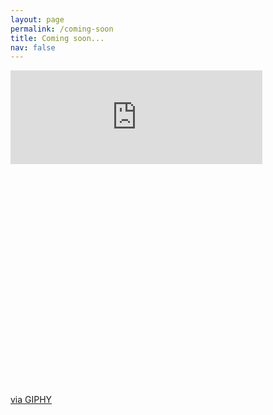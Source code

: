 ```yaml
---
layout: page
permalink: /coming-soon
title: Coming soon...
nav: false
---
```


<div style="width:100%;height:0;padding-bottom:100%;position:relative;"><iframe src="https://giphy.com/embed/26BRLGB7eWATEI1Ik" width="80%" style="position:absolute" frameBorder="0" class="giphy-embed" allowFullScreen></iframe></div><p><a href="https://giphy.com/gifs/arielle-m-coming-soon-26BRLGB7eWATEI1Ik">via GIPHY</a></p>
